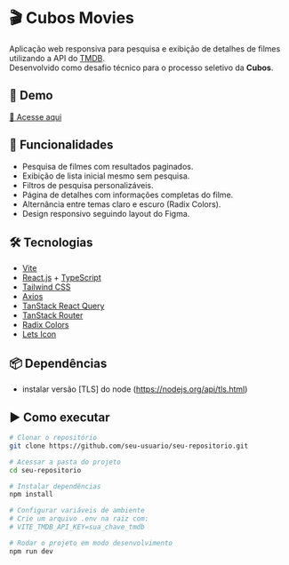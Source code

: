 # 🎬 Cubos Movies

Aplicação web responsiva para pesquisa e exibição de detalhes de filmes utilizando a API do [TMDB](https://developer.themoviedb.org/).  
Desenvolvido como desafio técnico para o processo seletivo da **Cubos**.

## 🚀 Demo
[🔗 Acesse aqui](https://cubos-movies-aj0s80biy-gabriel-messias-projects-af855e57.vercel.app/)

## 📌 Funcionalidades
- Pesquisa de filmes com resultados paginados.
- Exibição de lista inicial mesmo sem pesquisa.
- Filtros de pesquisa personalizáveis.
- Página de detalhes com informações completas do filme.
- Alternância entre temas claro e escuro (Radix Colors).
- Design responsivo seguindo layout do Figma.

## 🛠️ Tecnologias
- [Vite](https://vitejs.dev/)
- [React.js](https://react.dev/) + [TypeScript](https://www.typescriptlang.org/)
- [Tailwind CSS](https://tailwindcss.com/)
- [Axios](https://axios-http.com/)
- [TanStack React Query](https://tanstack.com/query/latest)
- [TanStack Router](https://tanstack.com/router/latest)
- [Radix Colors](https://www.radix-ui.com/colors/docs/overview/installation)
- [Lets Icon](https://www.figma.com/design/TKBIZengDI2kqu3Wh0VFSo/Free-Icon-Pack-1700--icons--Community)

## 📦 Dependências
- instalar versão [TLS] do node (https://nodejs.org/api/tls.html)

## ▶️  Como executar
```bash
# Clonar o repositório
git clone https://github.com/seu-usuario/seu-repositorio.git

# Acessar a pasta do projeto
cd seu-repositorio

# Instalar dependências
npm install

# Configurar variáveis de ambiente
# Crie um arquivo .env na raiz com:
# VITE_TMDB_API_KEY=sua_chave_tmdb

# Rodar o projeto em modo desenvolvimento
npm run dev



